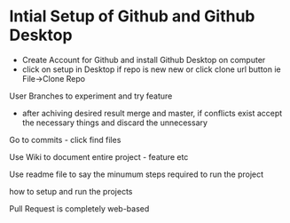 # Intial Setup of Github and Github Desktop 

- Create Account for Github and install Github Desktop on computer 
- click on setup in Desktop if repo is new new or click clone url button ie File->Clone Repo


User Branches to experiment and try feature
- after achiving desired result merge and master, if conflicts exist accept the necessary things and discard the unnecessary


Go to commits - click find files 

Use Wiki to document entire project - feature etc 

Use readme file to say the minumum steps required to run the project

how to setup and run the projects


Pull Request is completely web-based